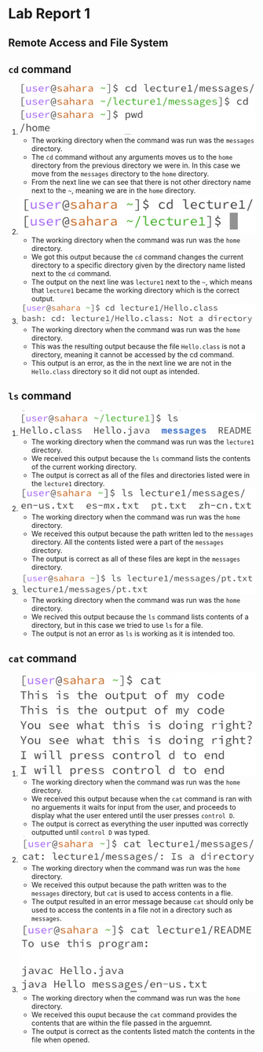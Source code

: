 # Lab Report 1
## Remote Access and File System

`cd` **command**
---
1. ![Image](cdEx1.png)
   - The working directory when the command was run was the `messages` directory.
   - The `cd` command without any arguments moves us to the `home` directory from the previous directory we were in.
     In this case we move from the `messages` directory to the `home` directory.
   - From the next line we can see that there is not other directory name next to the `~`, meaning we are in the `home` directory.   
2. ![Image](cdEx2.png)
   - The working directory when the command was run was the `home` directory.
   - We got this output because the `cd` command changes the current directory to a specific directory given by the directory name            listed next to the `cd` command.  
   - The output on the next line was `lecture1` next to the `~`, which means that `lecture1` became the working directory which
     is the correct output.
3. ![Image](cdEx3.png)
   - The working directory when the command was run was the `home` directory.
   - This was the resulting output because the file `Hello.class` is not a directory, meaning it cannot be accessed by the cd command.
   - This output is an error, as the in the next line we are not in the `Hello.class` directory so it did not oupt as intended.
  
`ls` **command**
---
1. ![Image](lsEx1.png)
   - The working directory when the command was run was the `lecture1` directory.
   - We received this output because the `ls` command lists the contents of the current working directory.
   - The output is correct as all of the files and directories listed were in the `lecture1` directory.
2. ![Image](lsEx2.png)
   - The working directory when the command was run was the `home` directory.
   - We received this output because the path written led to the `messages` directory. All the contents listed were a part of the
     `messages` directory.
   - The output is correct as all of these files are kept in the `messages` directory.
3. ![Image](lsEx3.png)
   - The working directory when the command was run was the `home` directory.
   - We recived this output because the `ls` command lists contents of a directory, but in this case we tried to use `ls` for a file.
   - The output is not an error as  `ls` is working as it is intended too. 
  
`cat` **command**
--- 
1. ![Image](catEx1.png)
   - The working directory when the command was run was the `home` directory.
   - We received this output because when the `cat` command is ran with no arguements it waits for input from the user, and proceeds to       display what the user entered until the user presses `control D`.
   - The output is correct as everything the user inputted was correctly outputted until `control D` was typed.
2. ![Image](catEx2.png)
   - The working directory when the command was run was the `home` directory.
   - We received this output because the path written was to the `messages` directory, but `cat` is used to access
     contents in a flie.
   - The output resulted in an error message because `cat` should only be used to access the contents in a file not
     in a directory such as `messages`.
3. ![Images](catEx3.png)
   - The working directory when the command was run was the `home` directory.
   - We received this ouput because the `cat` command provides the contents that are within the file passed in the arguemnt.
   - The output is correct as the contents listed match the contents in the file when opened. 
   
